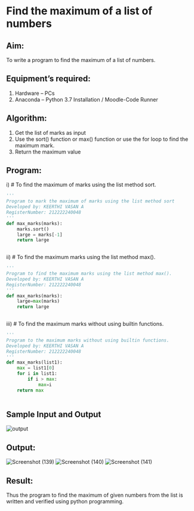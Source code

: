 # Find the maximum of a list of numbers
## Aim:
To write a program to find the maximum of a list of numbers.
## Equipment’s required:
1.	Hardware – PCs
2.	Anaconda – Python 3.7 Installation / Moodle-Code Runner
## Algorithm:
1.	Get the list of marks as input
2.	Use the sort() function or max() function or use the for loop to find the maximum mark.
3.	Return the maximum value
## Program:

i)	# To find the maximum of marks using the list method sort.
```Python
''' 
Program to mark the maximum of marks using the list method sort
Developed by: KEERTHI VASAN A
RegisterNumber: 212222240048
'''
def max_marks(marks):
    marks.sort()
    large = marks[-1]
    return large
  
```

ii)	# To find the maximum marks using the list method max().
```Python
''' 
Program to find the maximum marks using the list method max().
Developed by: KEERTHI VASAN A
RegisterNumber: 212222240048
'''
def max_marks(marks):
    large=max(marks)
    return large
    
```

iii) # To find the maximum marks without using builtin functions.
```Python
''' 
Program to the maximum marks without using builtin functions.
Developed by: KEERTHI VASAN A
RegisterNumber: 212222240048
'''
def max_marks(list1):
    max = list1[0]
    for i in list1:
        if i > max:
            max=i
    return max
 
```
## Sample Input and Output
![output](./img/max_marks1.jpg) 

## Output:
![Screenshot (139)](https://user-images.githubusercontent.com/107488929/235335836-43478e43-0c5b-4599-8e63-703a0692c668.png)
![Screenshot (140)](https://user-images.githubusercontent.com/107488929/235335912-365816f4-3164-4879-aa13-123aa0f603a4.png)
![Screenshot (141)](https://user-images.githubusercontent.com/107488929/235335935-23710300-be36-4bb7-b2c7-d026cc6023c0.png)



## Result:
Thus the program to find the maximum of given numbers from the list is written and verified using python programming.

